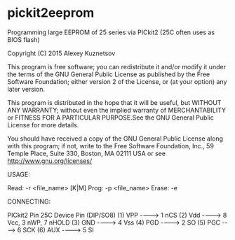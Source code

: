 # pickit2eeprom
Programming large EEPROM of 25 series via PICkit2
(25C often uses as BIOS flash)

Copyright (C) 2015 Alexey Kuznetsov

This program is free software; you can redistribute it and/or modify
it under the terms of the GNU General Public License as published by
the Free Software Foundation; either version 2 of the License, or
(at your option) any later version.

This program is distributed in the hope that it will be useful,
but WITHOUT ANY WARRANTY; without even the implied warranty of
MERCHANTABILITY or FITNESS FOR A PARTICULAR PURPOSE.See the
GNU General Public License for more details.

You should have received a copy of the GNU General Public License
along with this program; if not, write to the Free Software
Foundation, Inc., 59 Temple Place, Suite 330, Boston, MA 02111 USA
or see <http://www.gnu.org/licenses/>

 USAGE:

Read:	-r <file_name> <size>[K|M]
Prog:	-p <file_name>
Erase:	-e

 CONNECTING:
  
PICkit2 Pin   25C Device Pin (DIP/SO8)
(1) VPP ----> 1 nCS
(2) Vdd ----> 8 Vcc, 3 nWP, 7 nHOLD
(3) GND ----> 4 Vss
(4) PGD ----> 2 SO
(5) PGC ----> 6 SCK
(6) AUX ----> 5 SI

